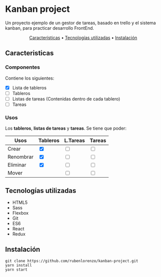# Kanban project

Un proyecto ejemplo de un gestor de tareas, basado en trello y el sistema kanban, para practicar desarrollo FrontEnd.

<p align="center">
  <a href="##Caracteristicas">Características</a> •
  <a href="##Tecnologías utilizadas">Tecnologías utilizadas</a> •  
  <a href="##Instalación">Instalación</a>
</p>

## Caracteristicas

### Componentes
Contiene los siguientes:

+ [x] Lista de tableros
+ [ ] Tableros
+ [ ] Listas de tareas (Contenidas dentro de cada tablero) 
+ [ ] Tareas

### Usos 
Los **tableros**, **listas de tareas** y **tareas**. Se tiene que poder: 

| Usos | **Tableros** | **L.Tareas** | **Tareas** |
|-------|-------|-------|-------|
| Crear     | <input type="checkbox" checked> | <input type="checkbox"> | <input type="checkbox"> |
| Renombrar | <input type="checkbox" checked> | <input type="checkbox"> | <input type="checkbox"> |
| Eliminar  | <input type="checkbox" checked> | <input type="checkbox"> | <input type="checkbox"> |
| Mover     |                         | <input type="checkbox"> | <input type="checkbox"> |

## Tecnologías utilizadas 
+ HTML5
+ Sass
+ Flexbox
+ Git
+ ES6
+ React
+ Redux

## Instalación
```
git clone https://github.com/rubenlorenzo/kanban-project.git
yarn install
yarn start
```
